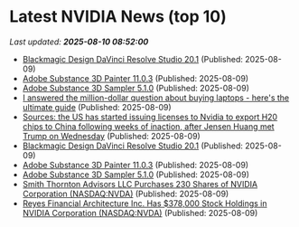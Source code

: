 # Latest NVIDIA News (top 10)
_Last updated: **2025-08-10 08:52:00**_

- [Blackmagic Design DaVinci Resolve Studio 20.1](https://post.rlsbb.cc/blackmagic-design-davinci-resolve-studio-20-1/) (Published: 2025-08-09)
- [Adobe Substance 3D Painter 11.0.3](https://post.rlsbb.cc/adobe-substance-3d-painter-11-0-3/) (Published: 2025-08-09)
- [Adobe Substance 3D Sampler 5.1.0](https://post.rlsbb.cc/adobe-substance-3d-sampler-5-1-0/) (Published: 2025-08-09)
- [I answered the million-dollar question about buying laptops - here's the ultimate guide](https://www.zdnet.com/article/i-answered-the-million-dollar-question-about-buying-laptops-heres-the-ultimate-guide/) (Published: 2025-08-09)
- [Sources: the US has started issuing licenses to Nvidia to export H20 chips to China following weeks of inaction, after Jensen Huang met Trump on Wednesday](https://biztoc.com/x/c8c8e26c5c3013d1) (Published: 2025-08-09)
- [Blackmagic Design DaVinci Resolve Studio 20.1](https://post.rlsbb.ru/blackmagic-design-davinci-resolve-studio-20-1/) (Published: 2025-08-09)
- [Adobe Substance 3D Painter 11.0.3](https://post.rlsbb.ru/adobe-substance-3d-painter-11-0-3/) (Published: 2025-08-09)
- [Adobe Substance 3D Sampler 5.1.0](https://post.rlsbb.ru/adobe-substance-3d-sampler-5-1-0/) (Published: 2025-08-09)
- [Smith Thornton Advisors LLC Purchases 230 Shares of NVIDIA Corporation (NASDAQ:NVDA)](https://www.etfdailynews.com/2025/08/09/smith-thornton-advisors-llc-purchases-230-shares-of-nvidia-corporation-nasdaqnvda/) (Published: 2025-08-09)
- [Reyes Financial Architecture Inc. Has $378,000 Stock Holdings in NVIDIA Corporation (NASDAQ:NVDA)](https://www.etfdailynews.com/2025/08/09/reyes-financial-architecture-inc-has-378000-stock-holdings-in-nvidia-corporation-nasdaqnvda/) (Published: 2025-08-09)
